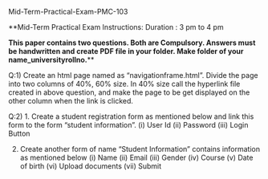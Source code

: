 Mid-Term-Practical-Exam-PMC-103

**Mid-Term Practical Exam Instructions:
Duration : 3 pm to 4 pm

**This paper contains two questions. Both are Compulsory.
Answers must be handwritten and create PDF file in your folder.
Make folder of your name_universityrollno.****

Q:1) Create an html page named as “navigationframe.html”. Divide the page into two columns of 40%, 60% size. In 40% size call the hyperlink file created in above question, and make the page to be get displayed on the other column when the link is clicked.

Q:2) 1.	Create a student registration form as mentioned below and link this form to the form “student information”.
(i)	User Id
(ii)	Password
(iii)	Login Button

2.	Create another form of name “Student Information” contains information as mentioned below
(i)	Name
(ii)	Email
(iii)	Gender
(iv)	Course
(v)	Date of birth
(vi)	Upload documents
(vii)	Submit
